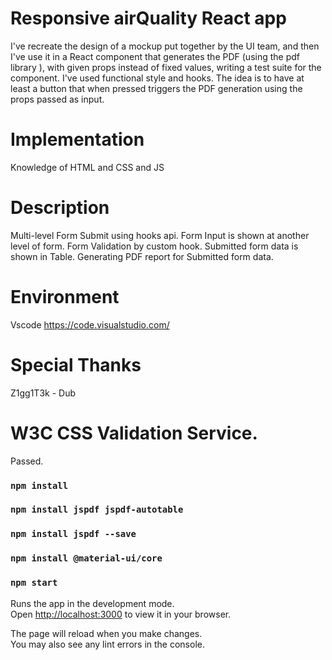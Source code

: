 # Responsive airQuality React app

I've recreate the design of a mockup put together by the UI team, and then I've use it in a React component that generates the PDF (using the pdf library ), with given props instead of fixed values, writing a test suite for the component. I've used functional style and hooks. The idea is to have at least a button that when pressed triggers the PDF generation using the props passed as input.

# Implementation

Knowledge of HTML and CSS and JS

# Description

Multi-level Form Submit using hooks api.
Form Input is shown at another level of form.
Form Validation by custom hook.
Submitted form data is shown in Table.
Generating PDF report for Submitted form data.

# Environment

Vscode https://code.visualstudio.com/

# Special Thanks

Z1gg1T3k - Dub

# W3C CSS Validation Service.

Passed.

### `npm install`

### `npm install jspdf jspdf-autotable`

### `npm install jspdf --save`

### `npm install @material-ui/core`

### `npm start`

Runs the app in the development mode.\
Open [http://localhost:3000](http://localhost:3000) to view it in your browser.

The page will reload when you make changes.\
You may also see any lint errors in the console.
